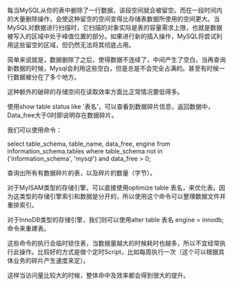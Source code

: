 每当MySQL从你的表中删除了一行数据，该段空间就会被留空。而在一段时间内的大量删除操作，会使这种留空的空间变得比存储表数据所使用的空间更大。当MySQL对数据进行扫描时，它扫描的对象实际是表的容量需求上限，也就是数据被写入的区域中处于峰值位置的部分。如果进行新的插入操作，MySQL将尝试利用这些留空的区域，但仍然无法将其彻底占用。

简单来说就是，数据删除了之后，使得数据不连续了，中间产生了空白，当再查询新数据的时候，Mysql会利用这些空白，但是总是不会完全占满的。甚至有时候一行数据被分在了多个地方。

这种额外的破碎的存储空间在读取效率方面比正常情况要低得多。

使用show table status like '表名'，可以查看到数据碎片信息，返回数据中，Data_free大于0时即说明存在数据碎片。

我们可以使用命令：

select table_schema, table_name, data_free, engine from information_schema.tables where table_schema not in ('information_schema', 'mysql') and data_free > 0;

查询出所有有数据碎片的表，以及碎片的数量（字节）。

对于MyISAM类型的存储引擎，可以直接使用optimize table 表名，来优化表。因为这类型的存储引擎索引和数据是分开的，所以使用这个命令可以整理数据文件并重排索引。

对于InnoDB类型的存储引擎，我们则可以使用alter table 表名 engine = innodb;命令来重建表。

这些命令的执行会临时锁住表，当数据量越大的时候耗时也越多，所以不宜经常执行此操作。比较好的方式是做个定时Script，比如每周执行一次（这个可以根据具体业务的碎片产生速度来定）。

这样当访问量比较大的时候，整体命中及效率都会得到很大的提升。
